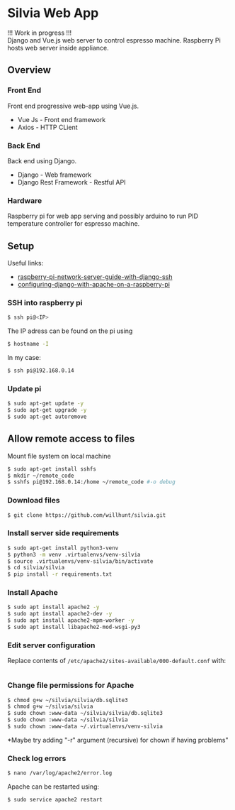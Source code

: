 # Silvia Web App
!!! Work in progress !!!  
Django and Vue.js web server to control espresso machine. Raspberry Pi hosts web server inside appliance.

## Overview

### Front End
Front end progressive web-app using Vue.js.

* Vue Js - Front end framework
* Axios - HTTP CLient

### Back End
Back end using Django.

* Django - Web framework
* Django Rest Framework - Restful API

### Hardware
Raspberry pi for web app serving and possibly arduino to run PID temperature controller for espresso machine.

## Setup
Useful links:
* [raspberry-pi-network-server-guide-with-django-ssh](https://www.codingforentrepreneurs.com/blog/raspberry-pi-network-server-guide-with-django-ssh/)
* [configuring-django-with-apache-on-a-raspberry-pi](https://mikesmithers.wordpress.com/2017/02/21/configuring-django-with-apache-on-a-raspberry-pi/)

### SSH into raspberry pi
```bash
$ ssh pi@<IP>
```
The IP adress can be found on the pi using
```bash
$ hostname -I
```
In my case:
```bash
$ ssh pi@192.168.0.14
```

### Update pi
```bash
$ sudo apt-get update -y
$ sudo apt-get upgrade -y
$ sudo apt-get autoremove
```

## Allow remote access to files
Mount file system on local machine
```bash
$ sudo apt-get install sshfs
$ mkdir ~/remote_code
$ sshfs pi@192.168.0.14:/home ~/remote_code #-o debug
```

### Download files
```bash
$ git clone https://github.com/willhunt/silvia.git
```

### Install server side requirements
```bash
$ sudo apt-get install python3-venv
$ python3 -m venv .virtualenvs/venv-silvia
$ source .virtualenvs/venv-silvia/bin/activate
$ cd silvia/silvia
$ pip install -r requirements.txt
```

### Install Apache
```bash
$ sudo apt install apache2 -y
$ sudo apt install apache2-dev -y
$ sudo apt install apache2-mpm-worker -y
$ sudo apt install libapache2-mod-wsgi-py3 
```

### Edit server configuration
Replace contents of `/etc/apache2/sites-available/000-default.conf` with:

```

```

### Change file permissions for Apache
```bash
$ chmod g+w ~/silvia/silvia/db.sqlite3 
$ chmod g+w ~/silvia/silvia
$ sudo chown :www-data ~/silvia/silvia/db.sqlite3
$ sudo chown :www-data ~/silvia/silvia
$ sudo chown :www-data ~/.virtualenvs/venv-silvia
```

*Maybe try adding "-r" argument (recursive) for chown if having problems"

### Check log errors
```bash
$ nano /var/log/apache2/error.log
```

Apache can be restarted using:
```bash
$ sudo service apache2 restart
```